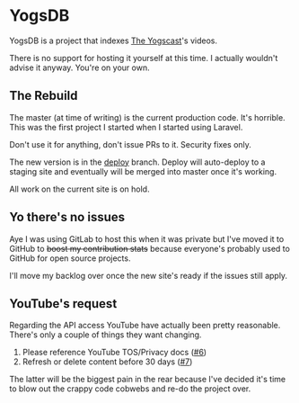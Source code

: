 # YogsDB

YogsDB is a project that indexes [The Yogscast](https://yogscast.com)'s videos.

There is no support for hosting it yourself at this time. I actually wouldn't advise it anyway. You're on your own.

## The Rebuild

The master (at time of writing) is the current production code. It's horrible. This was the first project I started when I started using Laravel.

Don't use it for anything, don't issue PRs to it. Security fixes only.

The new version is in the [deploy](cohan/yogsdb/tree/develop) branch. Deploy will auto-deploy to a staging site and eventually will be merged into master once it's working.

All work on the current site is on hold.

## Yo there's no issues

Aye I was using GitLab to host this when it was private but I've moved it to GitHub to ~~boost my contribution stats~~ because everyone's probably used to GitHub for open source projects.

I'll move my backlog over once the new site's ready if the issues still apply.

## YouTube's request

Regarding the API access YouTube have actually been pretty reasonable. There's only a couple of things they want changing.

1) Please reference YouTube TOS/Privacy docs ([#6](https://github.com/cohan/yogsdb/issues/6))
2) Refresh or delete content before 30 days ([#7](https://github.com/cohan/yogsdb/issues/7))

The latter will be the biggest pain in the rear because I've decided it's time to blow out the crappy code cobwebs and re-do the project over.
